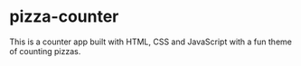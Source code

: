 # pizza-counter
This is a counter app built with HTML, CSS and JavaScript with a fun theme of counting pizzas. 
